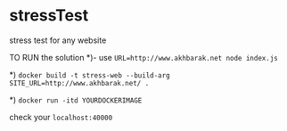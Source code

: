 # stressTest
stress test for any website

TO RUN the solution 
*)- use `URL=http://www.akhbarak.net node index.js`

*) `docker build -t stress-web --build-arg SITE_URL=http://www.akhbarak.net/ .`

*) `docker run -itd YOURDOCKERIMAGE`

check your `localhost:40000`
